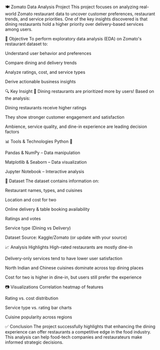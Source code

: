 🍽️ Zomato Data Analysis Project
This project focuses on analyzing real-world Zomato restaurant data to uncover customer preferences, restaurant trends, and service priorities. One of the key insights discovered is that dining restaurants hold a higher priority over delivery-based services among users.

📌 Objective
To perform exploratory data analysis (EDA) on Zomato's restaurant dataset to:

Understand user behavior and preferences

Compare dining and delivery trends

Analyze ratings, cost, and service types

Derive actionable business insights

🔍 Key Insight
📢 Dining restaurants are prioritized more by users!
Based on the analysis:

Dining restaurants receive higher ratings

They show stronger customer engagement and satisfaction

Ambience, service quality, and dine-in experience are leading decision factors

📊 Tools & Technologies
Python 🐍

Pandas & NumPy – Data manipulation

Matplotlib & Seaborn – Data visualization

Jupyter Notebook – Interactive analysis

📁 Dataset
The dataset contains information on:

Restaurant names, types, and cuisines

Location and cost for two

Online delivery & table booking availability

Ratings and votes

Service type (Dining vs Delivery)

Dataset Source: Kaggle/Zomato (or update with your source)

📈 Analysis Highlights
High-rated restaurants are mostly dine-in

Delivery-only services tend to have lower user satisfaction

North Indian and Chinese cuisines dominate across top dining places

Cost for two is higher in dine-in, but users still prefer the experience

📷 Visualizations
Correlation heatmap of features

Rating vs. cost distribution

Service type vs. rating bar charts

Cuisine popularity across regions

✅ Conclusion
The project successfully highlights that enhancing the dining experience can offer restaurants a competitive edge in the food industry. This analysis can help food-tech companies and restaurateurs make informed strategic decisions.


